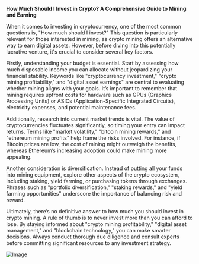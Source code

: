 **How Much Should I Invest in Crypto? A Comprehensive Guide to Mining and Earning**

When it comes to investing in cryptocurrency, one of the most common questions is, "How much should I invest?" This question is particularly relevant for those interested in mining, as crypto mining offers an alternative way to earn digital assets. However, before diving into this potentially lucrative venture, it's crucial to consider several key factors.

Firstly, understanding your budget is essential. Start by assessing how much disposable income you can allocate without jeopardizing your financial stability. Keywords like "cryptocurrency investment," "crypto mining profitability," and "digital asset earnings" are central to evaluating whether mining aligns with your goals. It’s important to remember that mining requires upfront costs for hardware such as GPUs (Graphics Processing Units) or ASICs (Application-Specific Integrated Circuits), electricity expenses, and potential maintenance fees.

Additionally, research into current market trends is vital. The value of cryptocurrencies fluctuates significantly, so timing your entry can impact returns. Terms like "market volatility," "bitcoin mining rewards," and "ethereum mining profits" help frame the risks involved. For instance, if Bitcoin prices are low, the cost of mining might outweigh the benefits, whereas Ethereum’s increasing adoption could make mining more appealing.

Another consideration is diversification. Instead of putting all your funds into mining equipment, explore other aspects of the crypto ecosystem, including staking, yield farming, or purchasing tokens through exchanges. Phrases such as "portfolio diversification," "staking rewards," and "yield farming opportunities" underscore the importance of balancing risk and reward.

Ultimately, there’s no definitive answer to how much you should invest in crypto mining. A rule of thumb is to never invest more than you can afford to lose. By staying informed about "crypto mining profitability," "digital asset management," and "blockchain technology," you can make smarter decisions. Always conduct thorough due diligence and consult experts before committing significant resources to any investment strategy.

![Image](https://github.com/user-attachments/assets/31692037-0104-4703-abd1-696b6a7dd41b)